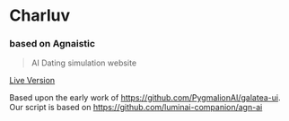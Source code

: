 # Charluv
### based on Agnaistic

> AI Dating simulation website



[Live Version](https://charluv.com) 

Based upon the early work of https://github.com/PygmalionAI/galatea-ui.
Our script is based on https://github.com/luminai-companion/agn-ai


